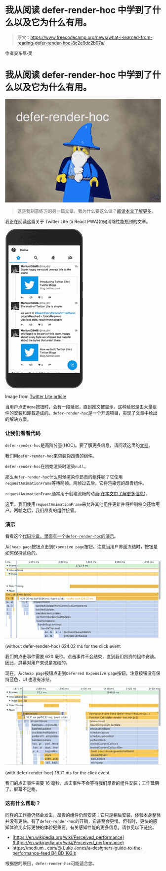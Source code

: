 # 我从阅读 defer-render-hoc 中学到了什么以及它为什么有用。

> 原文：<https://www.freecodecamp.org/news/what-i-learned-from-reading-defer-render-hoc-8c2e9dc2b07a/>

作者安东尼·吴

# 我从阅读 defer-render-hoc 中学到了什么以及它为什么有用。

![1*lrJvFE4XDFi5TU6g9Qzumg](img/52327fd63b7db47db8fbe1f760a7a30b.png)

> 这是我刻意练习的另一篇文章。我为什么要这么做？[阅读本文了解更多](https://medium.freecodecamp.org/deliberate-practice-becoming-an-open-sourcerer-27a4f7640940)。

我正在阅读这篇关于 Twitter Lite (a React PWA)如何消除性能瓶颈的文章。

![1*P0WB3eCNtNZjOYzQ7Gd6Lw](img/06fcca1be7c2033fee9b912b60acce00.png)

Image from [Twitter Lite article](https://medium.com/@paularmstrong/twitter-lite-and-high-performance-react-progressive-web-apps-at-scale-d28a00e780a3)

当用户点击`Home`按钮时，会有一段延迟，直到推文被显示。这种延迟是由大量组件的安装和卸载造成的。`defer-render-hoc`是一个开源项目，实现了文章中给出的解决方案。

### 让我们看看代码

`defer-render-hoc`是高阶分量(HOC)。要了解更多信息，请阅读这里的[文档](https://reactjs.org/docs/higher-order-components.html)。

我们用`defer-render-hoc`来包装你昂贵的组件。

`defer-render-hoc`在初始渲染时渲染`null`。

那么`defer-render-hoc`什么时候渲染你昂贵的组件呢？它使用`requestAnimationFrame`等待两帧。两帧过去后，它将渲染您的昂贵组件。

`requestAnimationFrame`通常用于创建流畅的动画([在本文中了解更多信息](https://developers.google.com/web/fundamentals/performance/rendering/optimize-javascript-execution))。

这里，我们使用`requestAnimationFrame`来允许其他组件更新并将控制权交还给用户。两帧之后，我们昂贵的组件接管。

### 演示

看看这个[代码沙盒，里面有一个`defer-render-hoc`的演示](https://codesandbox.io/s/pjxkjjxv8m)。

从`Cheap page`按钮点击到`Expensive page`按钮。注意当用户界面冻结时，按钮是如何保持蓝色的。

![1*n07TLpSGmwdjHKXNQTvBHQ](img/d63852513ad927a1ee63e480f3e4c627.png)

(without defer-render-hoc) 624.02 ms for the click event

我们的点击事件需要 620 毫秒。点击事件不会结束，直到我们昂贵的组件安装。因此，屏幕对用户来说是冻结的。

现在，从`Cheap page`按钮点击到`Deferred Expensive page`按钮。注意按钮没有保持蓝色，UI 也没有冻结。

![1*p12mxsrFus6uqzKBFofIxQ](img/aedfad3ca11cf8dcbf7df10811e1212f.png)

(with defer-render-hoc) 16.71 ms for the click event

我们的点击事件需要 16 毫秒。点击事件不会等待我们昂贵的组件安装；工作延期了。屏幕不定格。

### 这有什么帮助？

同样的工作量仍然会发生。昂贵的组件仍然安装；它只是稍后安装。体验本身整体并没有更快。有了`defer-render-hoc`的开销，它甚至会更慢。但有时，更快的感知体验比实际更快的体验更重要。有关感知性能的更多信息，请参见以下链接。

*   [https://en.wikipedia.org/wiki/Perceived_performance](https://en.wikipedia.org/wiki/Perceived_performance)
*   [https://medium . com/@ Luke Jones/a-designers-guide-to-the-performance-feed B4 BD 102 b](https://medium.com/@lukejones/a-designers-guide-to-the-perception-of-performance-fedb4bd102b)

根据您的项目，`defer-render-hoc`可能适合您。